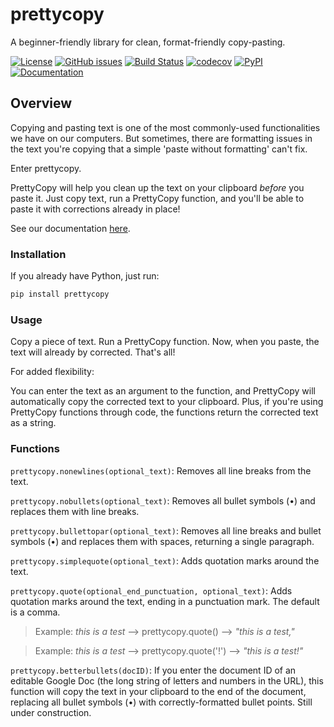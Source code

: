 # prettycopy
A beginner-friendly library for clean, format-friendly copy-pasting.

[![License](https://img.shields.io/github/license/hippothebrave/prettycopy)](https://github.com/hippothebrave/prettycopy/blob/main/LICENSE)
[![GitHub issues](https://img.shields.io/github/issues/hippothebrave/prettycopy)](https://github.com/hippothebrave/prettycopy/issues)
[![Build Status](https://github.com/hippothebrave/prettycopy/workflows/Build%20Status/badge.svg?branch=main)](https://github.com/hippothebrave/prettycopy/actions?query=workflow%3A%22Build+Status%22)
[![codecov](https://codecov.io/gh/hippothebrave/prettycopy/branch/main/graph/badge.svg)](https://codecov.io/gh/hippothebrave/prettycopy)
[![PyPI](https://img.shields.io/pypi/v/prettycopy)](https://pypi.org/project/prettycopy/)
[![Documentation](https://img.shields.io/badge/Documentation-ReadTheDocs-informational)](https://prettycopy.readthedocs.io/en/latest/)

## Overview
Copying and pasting text is one of the most commonly-used functionalities we have on our computers. But sometimes, there are formatting issues in the text you're copying that a simple 'paste without formatting' can't fix.

Enter prettycopy.

PrettyCopy will help you clean up the text on your clipboard *before* you paste it. Just copy text, run a PrettyCopy function, and you'll be able to paste it with corrections already in place!

See our documentation [here](https://prettycopy.readthedocs.io/en/latest/).

### Installation

If you already have Python, just run:

```bash
pip install prettycopy
```

### Usage

Copy a piece of text. Run a PrettyCopy function. Now, when you paste, the text will already by corrected. That's all!

For added flexibility:

You can enter the text as an argument to the function, and PrettyCopy will automatically copy the corrected text to your clipboard. Plus, if you're using PrettyCopy functions through code, the functions return the corrected text as a string.

### Functions

`prettycopy.nonewlines(optional_text)`: Removes all line breaks from the text.

`prettycopy.nobullets(optional_text)`: Removes all bullet symbols (•) and replaces them with line breaks.

`prettycopy.bullettopar(optional_text)`: Removes all line breaks and bullet symbols (•) and replaces them with spaces, returning a single paragraph.

`prettycopy.simplequote(optional_text)`: Adds quotation marks around the text.

`prettycopy.quote(optional_end_punctuation, optional_text)`: Adds quotation marks around the text, ending in a punctuation mark. The default is a comma.

> Example: *this is a test* --> prettycopy.quote() --> *"this is a test,"*

> Example: *this is a test* --> prettycopy.quote('!') --> *"this is a test!"*

`prettycopy.betterbullets(docID)`: If you enter the document ID of an editable Google Doc (the long string of letters and numbers in the URL), this function will copy the text in your clipboard to the end of the document, replacing all bullet symbols (•) with correctly-formatted bullet points. Still under construction.
